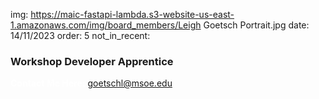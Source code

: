 img: https://maic-fastapi-lambda.s3-website-us-east-1.amazonaws.com/img/board_members/Leigh Goetsch Portrait.jpg
date: 14/11/2023
order: 5
not_in_recent:

### Workshop Developer Apprentice

<a style = 'font-weight: bold; color: white;'>Contact Me Here:</a> <a style = 'color: blue eyes;'>goetschl@msoe.edu</a>

